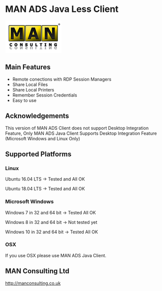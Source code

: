 # MAN ADS Java Less Client

![Man Consulting Logo](https://github.com/bacgroup/man_ovd_client/raw/develop/manconsultinglogo.png)

## Main Features

* Remote conections with RDP Session Managers
* Share Local Files
* Share Local Printers
* Remember Session Credentials
* Easy to use

## Acknowledgements

This version of MAN ADS Client does not support Desktop Integration Feature, Only MAN ADS Java Client Supports Desktop Integration Feature (Microsoft Windows and Linux Only)

## Supported Platforms

### Linux

Ubuntu 16.04 LTS -> Tested and All OK

Ubuntu 18.04 LTS -> Tested and All OK

### Microsoft Windows

Windows 7 in 32 and 64 bit -> Tested All OK

Windows 8 in 32 and 64 bit -> Not tested yet

Windows 10 in 32 and 64 bit -> Tested All OK

### OSX

If you use OSX please use MAN ADS Java Client.

## MAN Consulting Ltd

http://manconsulting.co.uk
